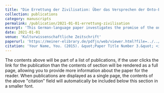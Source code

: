 ```yaml
---
title: "Die Errettung der Zivilisation: Über das Versprechen der Onto-Epistemologie des Neuen Animismus"
collection: publications
category: manuscripts
permalink: /publication/2021-01-01-errettung-zivilisation
excerpt: 'This German-language paper investigates the promise of the onto-epistemology of New Animism.'
date: 2021-01-01
venue: 'Kulturwissenschaftliche Zeitschrift'
paperurl: 'https://meiner-elibrary.de/pdfjs/web/viewer.html?file=../../pdf/article/2941/10_2478_kwg_2021_0030_stamped.pdf'
citation: 'Your Name, You. (2015). &quot;Paper Title Number 3.&quot; <i>Journal 1</i>. 1(3).'
---
```


The contents above will be part of a list of publications, if the user clicks the link for the publication than the contents of section will be rendered as a full page, allowing you to provide more information about the paper for the reader. When publications are displayed as a single page, the contents of the above "citation" field will automatically be included below this section in a smaller font.
